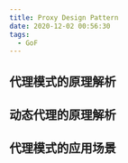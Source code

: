 ```yaml
---
title: Proxy Design Pattern
date: 2020-12-02 00:56:30
tags:
  - GoF
---
```

## 代理模式的原理解析

## 动态代理的原理解析

## 代理模式的应用场景
